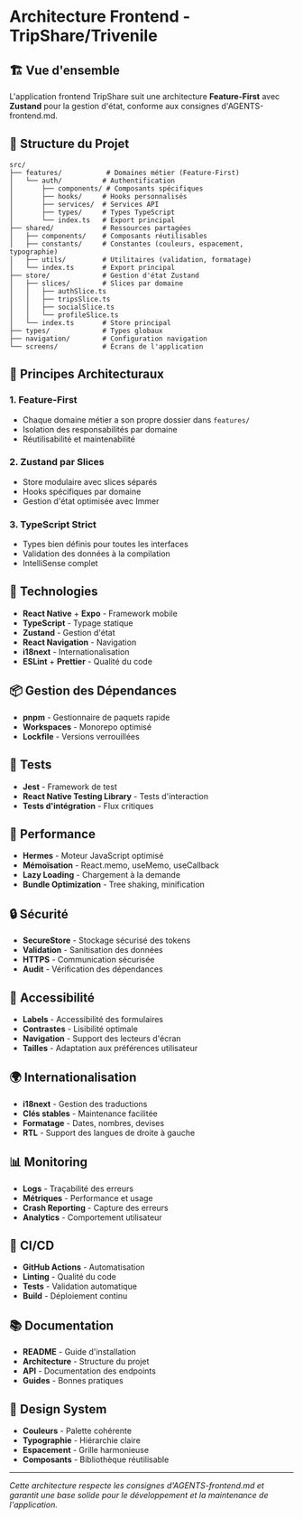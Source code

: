 # Architecture Frontend - TripShare/Trivenile

## 🏗️ **Vue d'ensemble**

L'application frontend TripShare suit une architecture **Feature-First** avec **Zustand** pour la gestion d'état, conforme aux consignes d'AGENTS-frontend.md.

## 📁 **Structure du Projet**

```
src/
├── features/           # Domaines métier (Feature-First)
│   └── auth/          # Authentification
│       ├── components/ # Composants spécifiques
│       ├── hooks/     # Hooks personnalisés
│       ├── services/  # Services API
│       ├── types/     # Types TypeScript
│       └── index.ts   # Export principal
├── shared/            # Ressources partagées
│   ├── components/    # Composants réutilisables
│   ├── constants/     # Constantes (couleurs, espacement, typographie)
│   ├── utils/         # Utilitaires (validation, formatage)
│   └── index.ts       # Export principal
├── store/             # Gestion d'état Zustand
│   ├── slices/        # Slices par domaine
│   │   ├── authSlice.ts
│   │   ├── tripsSlice.ts
│   │   ├── socialSlice.ts
│   │   └── profileSlice.ts
│   └── index.ts       # Store principal
├── types/             # Types globaux
├── navigation/        # Configuration navigation
└── screens/           # Écrans de l'application
```

## 🎯 **Principes Architecturaux**

### 1. **Feature-First**
- Chaque domaine métier a son propre dossier dans `features/`
- Isolation des responsabilités par domaine
- Réutilisabilité et maintenabilité

### 2. **Zustand par Slices**
- Store modulaire avec slices séparés
- Hooks spécifiques par domaine
- Gestion d'état optimisée avec Immer

### 3. **TypeScript Strict**
- Types bien définis pour toutes les interfaces
- Validation des données à la compilation
- IntelliSense complet

## 🔧 **Technologies**

- **React Native** + **Expo** - Framework mobile
- **TypeScript** - Typage statique
- **Zustand** - Gestion d'état
- **React Navigation** - Navigation
- **i18next** - Internationalisation
- **ESLint** + **Prettier** - Qualité du code

## 📦 **Gestion des Dépendances**

- **pnpm** - Gestionnaire de paquets rapide
- **Workspaces** - Monorepo optimisé
- **Lockfile** - Versions verrouillées

## 🧪 **Tests**

- **Jest** - Framework de test
- **React Native Testing Library** - Tests d'interaction
- **Tests d'intégration** - Flux critiques

## 🚀 **Performance**

- **Hermes** - Moteur JavaScript optimisé
- **Mémoïsation** - React.memo, useMemo, useCallback
- **Lazy Loading** - Chargement à la demande
- **Bundle Optimization** - Tree shaking, minification

## 🔒 **Sécurité**

- **SecureStore** - Stockage sécurisé des tokens
- **Validation** - Sanitisation des données
- **HTTPS** - Communication sécurisée
- **Audit** - Vérification des dépendances

## 📱 **Accessibilité**

- **Labels** - Accessibilité des formulaires
- **Contrastes** - Lisibilité optimale
- **Navigation** - Support des lecteurs d'écran
- **Tailles** - Adaptation aux préférences utilisateur

## 🌍 **Internationalisation**

- **i18next** - Gestion des traductions
- **Clés stables** - Maintenance facilitée
- **Formatage** - Dates, nombres, devises
- **RTL** - Support des langues de droite à gauche

## 📊 **Monitoring**

- **Logs** - Traçabilité des erreurs
- **Métriques** - Performance et usage
- **Crash Reporting** - Capture des erreurs
- **Analytics** - Comportement utilisateur

## 🔄 **CI/CD**

- **GitHub Actions** - Automatisation
- **Linting** - Qualité du code
- **Tests** - Validation automatique
- **Build** - Déploiement continu

## 📚 **Documentation**

- **README** - Guide d'installation
- **Architecture** - Structure du projet
- **API** - Documentation des endpoints
- **Guides** - Bonnes pratiques

## 🎨 **Design System**

- **Couleurs** - Palette cohérente
- **Typographie** - Hiérarchie claire
- **Espacement** - Grille harmonieuse
- **Composants** - Bibliothèque réutilisable

---

*Cette architecture respecte les consignes d'AGENTS-frontend.md et garantit une base solide pour le développement et la maintenance de l'application.*

